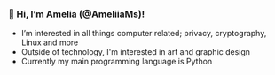 ### **👋 Hi, I’m Amelia (@AmeliiaMs)!**

- I’m interested in all things computer related; privacy, cryptography, Linux and more
- Outside of technology, I'm interested in art and graphic design
- Currently my main programming language is Python
